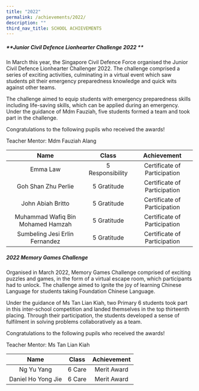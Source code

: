 ```yaml
---
title: "2022"
permalink: /achievements/2022/
description: ""
third_nav_title: SCHOOL ACHIEVEMENTS
---
```


##### **Junior Civil Defence Lionhearter Challenge 2022 **
In March this year, the Singapore Civil Defence Force organised the Junior Civil Defence Lionhearter Challenger 2022. The challenge comprised a series of exciting activities, culminating in a virtual event which saw students pit their emergency preparedness knowledge and quick wits against other teams. 

The challenge aimed to equip students with emergency preparedness skills including life-saving skills, which can be applied during an emergency. Under the guidance of Mdm Fauziah, five students formed a team and took part in the challenge.

Congratulations to the following pupils who received the awards!

Teacher Mentor: Mdm Fauziah Alang

|                Name                |       Class      |          Achievement          |
|:------------------:|:----------------:|:-------------:|
|              Emma Law              | 5 Responsibility |  Certificate of Participation |
|         Goh Shan Zhu Perlie        |    5 Gratitude   |  Certificate of Participation |
|          John Abiah Britto         |    5 Gratitude   |  Certificate of Participation |
| Muhammad Wafiq Bin Mohamed Hamzah  |   5 Gratitude    |  Certificate of Participation |
|    Sumbeling Jesi Erlin Fernandez  |   5 Gratitude    |  Certificate of Participation |

##### **2022 Memory Games Challenge**
Organised in March 2022, Memory Games Challenge comprised of exciting puzzles and games, in the form of a virtual escape room, which participants had to unlock. The challenge aimed to ignite the joy of learning Chinese Language for students taking Foundation Chinese Language.  
  
Under the guidance of Ms Tan Lian Kiah, two Primary 6 students took part in this inter-school competition and landed themselves in the top thirteenth placing. Through their participation, the students developed a sense of fulfilment in solving problems collaboratively as a team.  
  
Congratulations to the following pupils who received the awards!  
  
Teacher Mentor: Ms Tan Lian Kiah

|        Name        |  Class | Achievement |
|:------------------:|:------:|:-----------:|
|     Ng Yu Yang     | 6 Care | Merit Award |
| Daniel Ho Yong Jie | 6 Care | Merit Award |